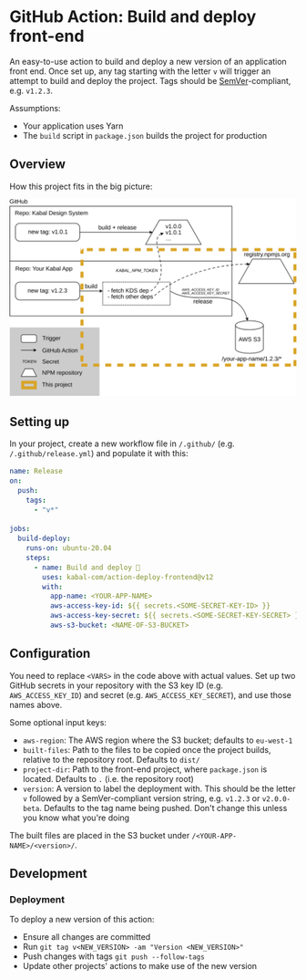 # GitHub Action: Build and deploy front-end

An easy-to-use action to build and deploy a new version of an application front end. Once set up, any tag starting with the letter `v` will trigger an attempt to build and deploy the project. Tags should be [SemVer](https://semver.org)-compliant, e.g. `v1.2.3`.

Assumptions:

- Your application uses Yarn
- The `build` script in `package.json` builds the project for production

## Overview

How this project fits in the big picture:

![Overview of front-end systems](./diagram-action.svg "Diagram")

## Setting up

In your project, create a new workflow file in `/.github/` (e.g. `/.github/release.yml`) and populate it with this:

```yaml
name: Release
on:
  push:
    tags:
      - "v*"

jobs:
  build-deploy:
    runs-on: ubuntu-20.04
    steps:
      - name: Build and deploy 🚀
        uses: kabal-com/action-deploy-frontend@v12
        with:
          app-name: <YOUR-APP-NAME>
          aws-access-key-id: ${{ secrets.<SOME-SECRET-KEY-ID> }}
          aws-access-key-secret: ${{ secrets.<SOME-SECRET-KEY-SECRET> }}
          aws-s3-bucket: <NAME-OF-S3-BUCKET>
```

## Configuration

You need to replace `<VARS>` in the code above with actual values. Set up two GitHub secrets in your repository with the S3 key ID (e.g. `AWS_ACCESS_KEY_ID`) and secret (e.g. `AWS_ACCESS_KEY_SECRET`), and use those names above.

Some optional input keys:

- `aws-region`: The AWS region where the S3 bucket; defaults to `eu-west-1`
- `built-files`: Path to the files to be copied once the project builds, relative to the repository root. Defaults to `dist/`
- `project-dir`: Path to the front-end project, where `package.json` is located. Defaults to `.` (i.e. the repository root)
- `version`: A version to label the deployment with. This should be the letter `v` followed by a SemVer-compliant version string, e.g. `v1.2.3` or `v2.0.0-beta`. Defaults to the tag name being pushed. Don't change this unless you know what you're doing

The built files are placed in the S3 bucket under `/<YOUR-APP-NAME>/<version>/`.

## Development

### Deployment

To deploy a new version of this action:

- Ensure all changes are committed
- Run `git tag v<NEW_VERSION> -am "Version <NEW_VERSION>"`
- Push changes with tags `git push --follow-tags`
- Update other projects' actions to make use of the new version
